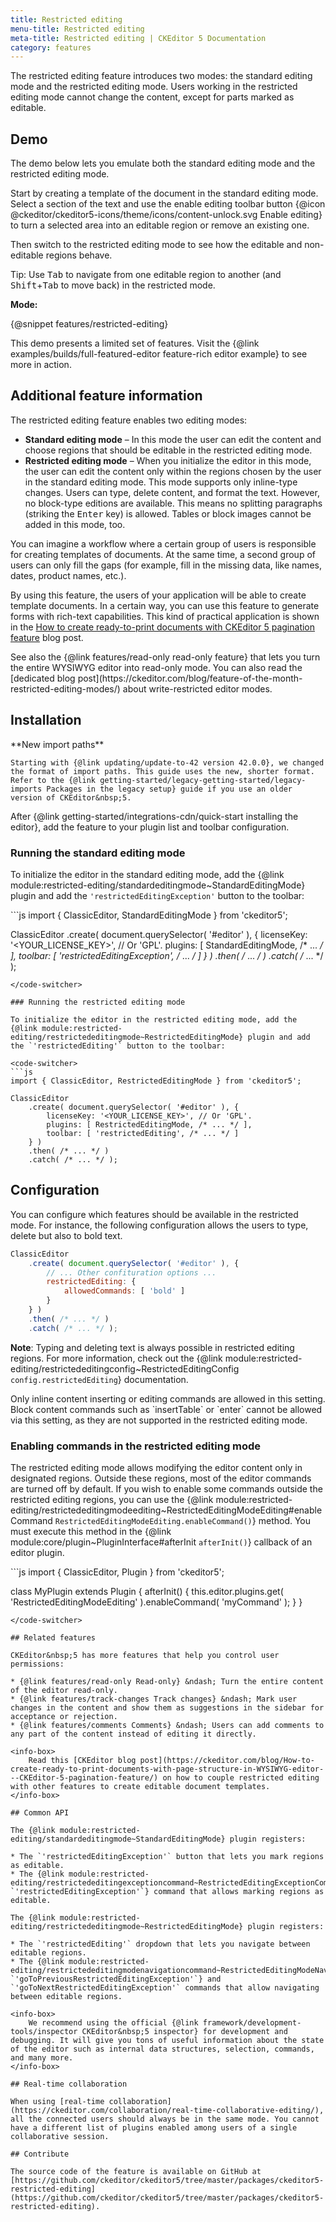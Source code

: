 ```yaml
---
title: Restricted editing
menu-title: Restricted editing
meta-title: Restricted editing | CKEditor 5 Documentation
category: features
---
```


The restricted editing feature introduces two modes: the standard editing mode and the restricted editing mode. Users working in the restricted editing mode cannot change the content, except for parts marked as editable.

## Demo

The demo below lets you emulate both the standard editing mode and the restricted editing mode.

Start by creating a template of the document in the standard editing mode. Select a section of the text and use the enable editing toolbar button {@icon @ckeditor/ckeditor5-icons/theme/icons/content-unlock.svg Enable editing} to turn a selected area into an editable region or remove an existing one.

Then switch to the restricted editing mode to see how the editable and non-editable regions behave.

<info-box info>
	Tip: Use <kbd>Tab</kbd> to navigate from one editable region to another (and <kbd>Shift</kbd>+<kbd>Tab</kbd> to move back) in the restricted mode.
</info-box>

**Mode:**

<div class="u-flex-horizontal u-gap-5">
	<ck:checkbox id="mode-standard" type="radio" name="editor-restriction-mode" value="standard" label="Standard" checked />
	<ck:checkbox id="mode-restricted" type="radio" name="editor-restriction-mode" value="restricted" label="Restricted" />
</div>

{@snippet features/restricted-editing}

<info-box info>
	This demo presents a limited set of features. Visit the {@link examples/builds/full-featured-editor feature-rich editor example} to see more in action.
</info-box>

## Additional feature information

The restricted editing feature enables two editing modes:

* **Standard editing mode** &ndash; In this mode the user can edit the content and choose regions that should be editable in the restricted editing mode.
* **Restricted editing mode** &ndash; When you initialize the editor in this mode, the user can edit the content only within the regions chosen by the user in the standard editing mode. This mode supports only inline-type changes. Users can type, delete content, and format the text. However, no block-type editions are available. This means no splitting paragraphs (striking the <kbd>Enter</kbd> key) is allowed. Tables or block images cannot be added in this mode, too.

You can imagine a workflow where a certain group of users is responsible for creating templates of documents. At the same time, a second group of users can only fill the gaps (for example, fill in the missing data, like names, dates, product names, etc.).

By using this feature, the users of your application will be able to create template documents. In a certain way, you can use this feature to generate forms with rich-text capabilities. This kind of practical application is shown in the [How to create ready-to-print documents with CKEditor&nbsp;5 pagination feature](https://ckeditor.com/blog/How-to-create-ready-to-print-documents-with-page-structure-in-WYSIWYG-editor---CKEditor-5-pagination-feature/) blog post.

<info-box>
	See also the {@link features/read-only read-only feature} that lets you turn the entire WYSIWYG editor into read-only mode. You can also read the [dedicated blog post](https://ckeditor.com/blog/feature-of-the-month-restricted-editing-modes/) about write-restricted editor modes.
</info-box>

## Installation

<info-box warning>
	**New import paths**

	Starting with {@link updating/update-to-42 version 42.0.0}, we changed the format of import paths. This guide uses the new, shorter format. Refer to the {@link getting-started/legacy-getting-started/legacy-imports Packages in the legacy setup} guide if you use an older version of CKEditor&nbsp;5.
</info-box>

After {@link getting-started/integrations-cdn/quick-start installing the editor}, add the feature to your plugin list and toolbar configuration.

### Running the standard editing mode

To initialize the editor in the standard editing mode, add the {@link module:restricted-editing/standardeditingmode~StandardEditingMode} plugin and add the `'restrictedEditingException'` button to the toolbar:

<code-switcher>
```js
import { ClassicEditor, StandardEditingMode } from 'ckeditor5';

ClassicEditor
	.create( document.querySelector( '#editor' ), {
		licenseKey: '<YOUR_LICENSE_KEY>', // Or 'GPL'.
		plugins: [ StandardEditingMode, /* ... */ ],
		toolbar: [ 'restrictedEditingException', /* ... */ ]
	} )
	.then( /* ... */ )
	.catch( /* ... */ );
```
</code-switcher>

### Running the restricted editing mode

To initialize the editor in the restricted editing mode, add the {@link module:restricted-editing/restrictededitingmode~RestrictedEditingMode} plugin and add the `'restrictedEditing'` button to the toolbar:

<code-switcher>
```js
import { ClassicEditor, RestrictedEditingMode } from 'ckeditor5';

ClassicEditor
	.create( document.querySelector( '#editor' ), {
		licenseKey: '<YOUR_LICENSE_KEY>', // Or 'GPL'.
		plugins: [ RestrictedEditingMode, /* ... */ ],
		toolbar: [ 'restrictedEditing', /* ... */ ]
	} )
	.then( /* ... */ )
	.catch( /* ... */ );
```
</code-switcher>

## Configuration

You can configure which features should be available in the restricted mode. For instance, the following configuration allows the users to type, delete but also to bold text.

```js
ClassicEditor
	.create( document.querySelector( '#editor' ), {
		// ... Other confituration options ...
		restrictedEditing: {
			allowedCommands: [ 'bold' ]
		}
	} )
	.then( /* ... */ )
	.catch( /* ... */ );
```

**Note**: Typing and deleting text is always possible in restricted editing regions. For more information, check out the {@link module:restricted-editing/restrictededitingconfig~RestrictedEditingConfig `config.restrictedEditing`} documentation.

<info-box warning>
	Only inline content inserting or editing commands are allowed in this setting. Block content commands such as `insertTable` or `enter` cannot be allowed via this setting, as they are not supported in the restricted editing mode.
</info-box>

### Enabling commands in the restricted editing mode

The restricted editing mode allows modifying the editor content only in designated regions. Outside these regions, most of the editor commands are turned off by default. If you wish to enable some commands outside the restricted editing regions, you can use the {@link module:restricted-editing/restrictededitingmodeediting~RestrictedEditingModeEditing#enableCommand `RestrictedEditingModeEditing.enableCommand()`} method. You must execute this method in the {@link module:core/plugin~PluginInterface#afterInit `afterInit()`} callback of an editor plugin.

<code-switcher>
```js
import { ClassicEditor, Plugin } from 'ckeditor5';

class MyPlugin extends Plugin {
	afterInit() {
		this.editor.plugins.get( 'RestrictedEditingModeEditing' ).enableCommand( 'myCommand' );
	}
}
```
</code-switcher>

## Related features

CKEditor&nbsp;5 has more features that help you control user permissions:

* {@link features/read-only Read-only} &ndash; Turn the entire content of the editor read-only.
* {@link features/track-changes Track changes} &ndash; Mark user changes in the content and show them as suggestions in the sidebar for acceptance or rejection.
* {@link features/comments Comments} &ndash; Users can add comments to any part of the content instead of editing it directly.

<info-box>
	Read this [CKEditor blog post](https://ckeditor.com/blog/How-to-create-ready-to-print-documents-with-page-structure-in-WYSIWYG-editor---CKEditor-5-pagination-feature/) on how to couple restricted editing with other features to create editable document templates.
</info-box>

## Common API

The {@link module:restricted-editing/standardeditingmode~StandardEditingMode} plugin registers:

* The `'restrictedEditingException'` button that lets you mark regions as editable.
* The {@link module:restricted-editing/restrictededitingexceptioncommand~RestrictedEditingExceptionCommand `'restrictedEditingException'`} command that allows marking regions as editable.

The {@link module:restricted-editing/restrictededitingmode~RestrictedEditingMode} plugin registers:

* The `'restrictedEditing'` dropdown that lets you navigate between editable regions.
* The {@link module:restricted-editing/restrictededitingmodenavigationcommand~RestrictedEditingModeNavigationCommand `'goToPreviousRestrictedEditingException'`} and `'goToNextRestrictedEditingException'` commands that allow navigating between editable regions.

<info-box>
	We recommend using the official {@link framework/development-tools/inspector CKEditor&nbsp;5 inspector} for development and debugging. It will give you tons of useful information about the state of the editor such as internal data structures, selection, commands, and many more.
</info-box>

## Real-time collaboration

When using [real-time collaboration](https://ckeditor.com/collaboration/real-time-collaborative-editing/), all the connected users should always be in the same mode. You cannot have a different list of plugins enabled among users of a single collaborative session.

## Contribute

The source code of the feature is available on GitHub at [https://github.com/ckeditor/ckeditor5/tree/master/packages/ckeditor5-restricted-editing](https://github.com/ckeditor/ckeditor5/tree/master/packages/ckeditor5-restricted-editing).
